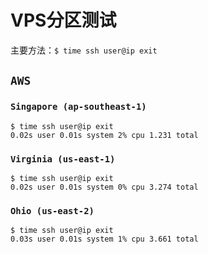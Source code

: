 # VPS分区测试

主要方法：`$ time ssh user@ip exit`

## `AWS`

### `Singapore (ap-southeast-1)`
```
$ time ssh user@ip exit
0.02s user 0.01s system 2% cpu 1.231 total
```

### `Virginia (us-east-1)`
```
$ time ssh user@ip exit
0.02s user 0.01s system 0% cpu 3.274 total
```

### `Ohio (us-east-2)`
```
$ time ssh user@ip exit
0.03s user 0.01s system 1% cpu 3.661 total
```